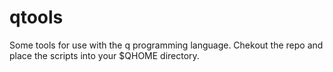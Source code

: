 # qtools
Some tools for use with the q programming language.
Chekout the repo and place the scripts into your $QHOME directory.
